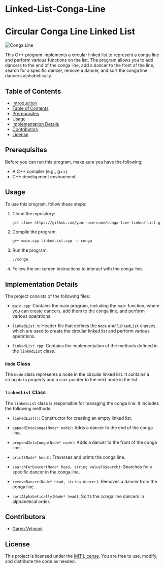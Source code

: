 # Linked-List-Conga-Line
# Circular Conga Line Linked List

![Conga Line](conga.jpg)

This C++ program implements a circular linked list to represent a conga line and perform various functions on the list. The program allows you to add dancers to the end of the conga line, add a dancer to the front of the line, search for a specific dancer, remove a dancer, and sort the conga line dancers alphabetically.

## Table of Contents

- [Introduction](#circular-conga-line-linked-list)
- [Table of Contents](#table-of-contents)
- [Prerequisites](#prerequisites)
- [Usage](#usage)
- [Implementation Details](#implementation-details)
- [Contributors](#contributors)
- [License](#license)

## Prerequisites

Before you can run this program, make sure you have the following:

- A C++ compiler (e.g., g++)
- C++ development environment

## Usage

To use this program, follow these steps:

1. Clone the repository:

   ```bash
   git clone https://github.com/your-username/conga-line-linked-list.git
   ```

2. Compile the program:

   ```bash
   g++ main.cpp linkedList.cpp -o conga
   ```

3. Run the program:

   ```bash
   ./conga
   ```

4. Follow the on-screen instructions to interact with the conga line.

## Implementation Details

The project consists of the following files:

- `main.cpp`: Contains the main program, including the `main` function, where you can create dancers, add them to the conga line, and perform various operations.

- `linkedList.h`: Header file that defines the `Node` and `linkedList` classes, which are used to create the circular linked list and perform various operations.

- `linkedList.cpp`: Contains the implementation of the methods defined in the `linkedList` class.

### `Node` Class

The `Node` class represents a node in the circular linked list. It contains a string `data` property and a `next` pointer to the next node in the list.

### `linkedList` Class

The `linkedList` class is responsible for managing the conga line. It includes the following methods:

- `linkedList()`: Constructor for creating an empty linked list.

- `appendIntoConga(Node* node)`: Adds a dancer to the end of the conga line.

- `prependIntoConga(Node* node)`: Adds a dancer to the front of the conga line.

- `print(Node* head)`: Traverses and prints the conga line.

- `searchForDancer(Node* head, string valueToSearch)`: Searches for a specific dancer in the conga line.

- `removeDancer(Node* head, string dancer)`: Removes a dancer from the conga line.

- `sortAlphabetically(Node* head)`: Sorts the conga line dancers in alphabetical order.

## Contributors

- [Garen Vehouni](https://github.com/garen-vehouni)

## License

This project is licensed under the [MIT License](LICENSE). You are free to use, modify, and distribute the code as needed.
